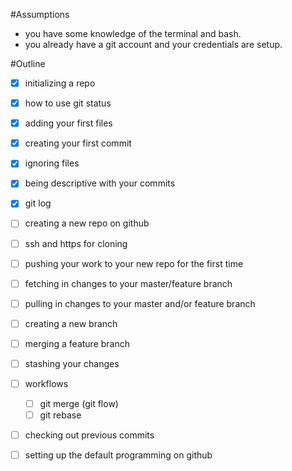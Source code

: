 #Assumptions
- you have some knowledge of the terminal and bash.
- you already have a git account and your credentials are setup.

#Outline
- [x] initializing a repo
- [x] how to use git status
- [x] adding your first files
- [x] creating your first commit
- [x] ignoring files
- [x] being descriptive with your commits
- [x] git log
- [ ] creating a new repo on github
- [ ] ssh and https for cloning
- [ ] pushing your work to your new repo for the first time
- [ ] fetching in changes to your master/feature branch
- [ ] pulling in changes to your master and/or feature branch
- [ ] creating a new branch
- [ ] merging a feature branch
- [ ] stashing your changes
- [ ] workflows
  - [ ] git merge (git flow)
  - [ ] git rebase
- [ ] checking out previous commits
- [ ] setting up the default programming on github

